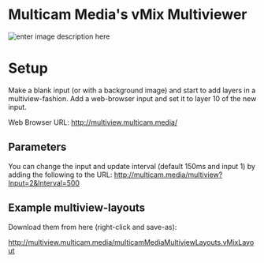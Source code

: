 # Multicam Media's vMix Multiviewer

![enter image description here](https://i.imgur.com/IVaJ8m7.jpg)


# Setup

Make a blank input (or with a background image) and start to add layers in a multiview-fashion.
Add a web-browser input and set it to layer 10 of the new input.

Web Browser URL:
http://multiview.multicam.media/

## Parameters

You can change the input and update interval (default 150ms and input 1) by adding the following to the URL:
http://multicam.media/multiview?Input=2&Interval=500

## Example multiview-layouts

Download them from here (right-click and save-as):

http://multiview.multicam.media/multicamMediaMultiviewLayouts.vMixLayout

